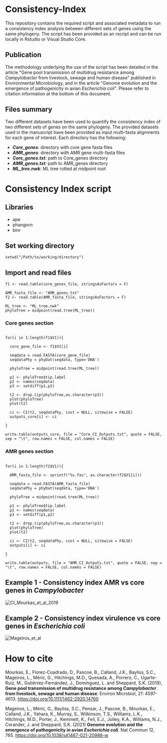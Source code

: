 # Consistency-Index
This repository contains the required script and associated metadata to run a consistency index analysis between different sets of genes using the same phylogeny.
The script has been provided as an rscript and can be run locally in Rstudio or Visual Studio Core.

## Publication
The methodology underlying the use of the script has been detailed in the article "Gene pool transmission of multidrug resistance among _Campylobacter_ from livestock, sewage and human disease" published in Environmental Microbiology,
and in the article "Genome evolution and the emergence of pathogenicity in avian _Escherichia coli_". Please refer to citation information at the bottom of this document.

## Files summary
Two different datasets have been used to quantify the consistency index of two different sets of genes on the same phylogeny. The provided datasets used in the manuscript have been provided as input multi-fasta alignments for each gene of interest.
Each directory has the following:
* **_Core_genes_**: directory with core gene fasta files
* **_AMR_genes_**: directory with AMR gene multi-fasta files
* **_Core_genes.txt_**: path to Core_genes directory
* **_AMR_genes.txt_**: path to AMR_genes directory
* **_ML_tree.nwk_**: ML tree rotted at midpoint root

# Consistency Index script
## Libraries
* ape
* phangorn
* binr

## Set working directory
```setwd("/Path/to/working/directory")```

## Import and read files
```core_genes_file <- "Core_genes.txt"
f1 <- read.table(core_genes_file, stringsAsFactors = F)

AMR_fasta_file <- "AMR_genes.txt"
f2 <- read.table(AMR_fasta_file, stringsAsFactors = F)

ML_tree <- "ML_tree.nwk"
phyloTree = midpoint(read.tree(ML_tree))
```
### Core genes section
```outputs_core <- NULL

for(i in 1:length(f1$V1)){
  
  core_gene_file <- f1$V1[i]
  
  seqdata = read.FASTA(core_gene_file)
  seqdataPhy = phyDat(seqdata, type='DNA')
  
  phyloTree = midpoint(read.tree(ML_tree))
  
  p1 <- phyloTree$tip.label
  p2 <- names(seqdata)
  p3 <- setdiff(p1,p2)
  
  t2 <- drop.tip(phyloTree,as.character(p3))
  plot(phyloTree)
  plot(t2)
  
  ci <- CI(t2, seqdataPhy, cost = NULL, sitewise = FALSE)
  outputs_core[i] <- ci
  
}

write.table(outputs_core, file = "Core_CI_Outputs.txt", quote = FALSE, sep = "\t", row.names = FALSE, col.names = FALSE)
```
### AMR genes section
```outputs <- NULL

for(i in 1:length(f2$V1)){
  
  AMR_fasta_file <- sprintf("%s.fas", as.character(f2$V1[i]))
  
  seqdata = read.FASTA(AMR_fasta_file)
  seqdataPhy = phyDat(seqdata, type='DNA')
  
  phyloTree = midpoint(read.tree(ML_tree))
  
  p1 <- phyloTree$tip.label
  p2 <- names(seqdata)
  p3 <- setdiff(p1,p2)
  
  t2 <- drop.tip(phyloTree,as.character(p3))
  plot(phyloTree)
  plot(t2)
  
  ci <- CI(t2, seqdataPhy, cost = NULL, sitewise = FALSE)
  outputs[i] <- ci
  
}

write.table(outputs, file = "AMR_CI_Outputs.txt", quote = FALSE, sep = "\t", row.names = FALSE, col.names = FALSE)
```
## Example 1 - Consistency index AMR vs core genes in _Campylobacter_ 
![CI_Mourkas_et_al_2019](https://github.com/evangelosmourkas/Consistency-Index/assets/73548463/e70d182e-a848-4d43-85bc-673ec9f1dcd7)

## Example 2 - Consistency index virulence vs core genes in _Escherichia coli_
![Mageiros_et_al](https://github.com/evangelosmourkas/Consistency-Index/assets/73548463/7d1c4e6a-041f-4385-bd3a-794976463b6a)

# How to cite
Mourkas, E., Florez-Cuadrado, D., Pascoe, B., Calland, J.K., Bayliss, S.C., Mageiros, L., Méric, G., Hitchings, M.D., Quesada, A., Porrero, C., Ugarte-Ruiz, M., Gutiérrez-Fernández, J., Domínguez, L. and Sheppard, S.K. (2019), **Gene pool transmission of multidrug resistance among _Campylobacter_ from livestock, sewage and human disease**. Environ Microbiol, 21: 4597-4613. https://doi.org/10.1111/1462-2920.14760

Mageiros, L., Méric, G., Bayliss, S.C., Pensar, J., Pascoe, B., Mourkas, E., Calland, J.K., Yahara, K., Murray, S., Wilkinson, T.S., Williams, L.K., Hitchings, M.D., Porter, J., Kemmett, K., Feil, E.J., Jolley, K.A., Williams, N.J., Corander, J. and Sheppard, S.K. (2021) **Genome evolution and the emergence of pathogenicity in avian _Escherichia coli_**. Nat Commun 12, 765. https://doi.org/10.1038/s41467-021-20988-w
